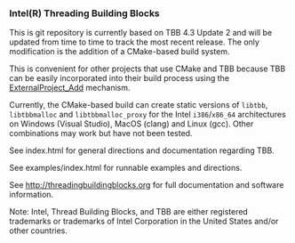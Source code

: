 ### Intel(R) Threading Building Blocks

This is git repository is currently based on TBB 4.3 Update 2 and will be
updated from time to time to track the most recent release. The only
modification is the addition of a CMake-based build system.

This is convenient for other projects that use CMake and TBB because
TBB can be easily incorporated into their build process using the
[ExternalProject_Add](http://www.cmake.org/cmake/help/v3.0/module/ExternalProject.html)
mechanism.

Currently, the CMake-based build can create static versions of `libtbb`,
`libtbbmalloc` and `libtbbmalloc_proxy` for the Intel `i386`/`x86_64`
architectures on Windows (Visual Studio), MacOS (clang) and Linux (gcc).
Other combinations may work but have not been tested.

See index.html for general directions and documentation regarding TBB.

See examples/index.html for runnable examples and directions.

See http://threadingbuildingblocks.org for full documentation
and software information.

Note: Intel, Thread Building Blocks, and TBB are either registered trademarks or
trademarks of Intel Corporation in the United States and/or other countries.

